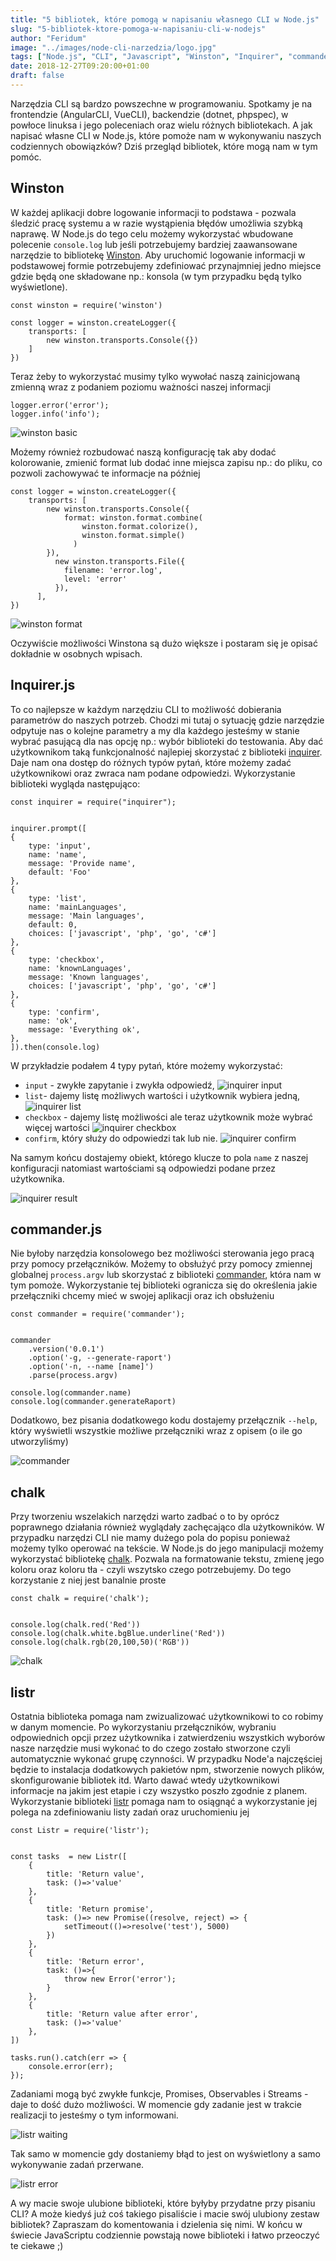 ```yaml
---
title: "5 bibliotek, które pomogą w napisaniu własnego CLI w Node.js"
slug: "5-bibliotek-ktore-pomoga-w-napisaniu-cli-w-nodejs"
author: "Feridum"
image: "../images/node-cli-narzedzia/logo.jpg"
tags: ["Node.js", "CLI", "Javascript", "Winston", "Inquirer", "commander", "chalk", "listr"]
date: 2018-12-27T09:20:00+01:00
draft: false
---
```


Narzędzia CLI są bardzo powszechne w programowaniu. Spotkamy je na frontendzie (AngularCLI, VueCLI), backendzie (dotnet, phpspec), w powłoce linuksa i jego poleceniach oraz wielu różnych bibliotekach. A jak napisać własne CLI w Node.js, które pomoże nam w wykonywaniu naszych codziennych obowiązków? Dziś przegląd bibliotek, które mogą nam w tym pomóc.

<!--more-->

## Winston
W każdej aplikacji dobre logowanie informacji to podstawa - pozwala śledzić pracę systemu a w razie wystąpienia błędów umożliwia szybką naprawę. W Node.js do tego celu możemy wykorzystać wbudowane polecenie `console.log` lub jeśli potrzebujemy bardziej zaawansowane narzędzie to bibliotekę [Winston](https://github.com/winstonjs/winston). Aby uruchomić logowanie informacji w podstawowej formie potrzebujemy zdefiniować przynajmniej jedno miejsce gdzie będą one składowane np.: konsola (w tym przypadku będą tylko wyświetlone).
```
const winston = require('winston')

const logger = winston.createLogger({
    transports: [
        new winston.transports.Console({})
    ]
})
```

Teraz żeby to wykorzystać musimy tylko wywołać naszą zainicjowaną zmienną wraz z podaniem poziomu ważności naszej informacji


```
logger.error('error');
logger.info('info');

```
![winston basic](../images/node-cli-narzedzia/winston-basic.png)

Możemy również rozbudować naszą konfigurację tak aby dodać kolorowanie, zmienić format lub dodać inne miejsca zapisu np.: do pliku, co pozwoli zachowywać te informacje na później
```
const logger = winston.createLogger({
    transports: [
        new winston.transports.Console({
            format: winston.format.combine(
                winston.format.colorize(),
                winston.format.simple()
              )
        }),
          new winston.transports.File({
            filename: 'error.log',
            level: 'error'
          }),
      ],
})
```
![winston format](../images/node-cli-narzedzia/winston-format.png)

Oczywiście możliwości Winstona są dużo większe i postaram się je opisać dokładnie w osobnych wpisach.
  
## Inquirer.js
To co najlepsze w każdym narzędziu CLI to możliwość dobierania parametrów do naszych potrzeb. Chodzi mi tutaj o sytuację gdzie narzędzie odpytuje nas o kolejne parametry a my dla każdego jesteśmy w stanie wybrać pasującą dla nas opcję np.: wybór biblioteki do testowania. Aby dać użytkownikom taką funkcjonalność najlepiej skorzystać z biblioteki [inquirer](https://github.com/SBoudrias/Inquirer.js). Daje nam ona dostęp do różnych typów pytań, które możemy zadać użytkownikowi oraz zwraca nam podane odpowiedzi. Wykorzystanie biblioteki wygląda następująco: 

```
const inquirer = require("inquirer");


inquirer.prompt([
{
    type: 'input',
    name: 'name',
    message: 'Provide name',
    default: 'Foo'
},
{
    type: 'list',
    name: 'mainLanguages',
    message: 'Main languages',
    default: 0,
    choices: ['javascript', 'php', 'go', 'c#']
},
{
    type: 'checkbox',
    name: 'knownLanguages',
    message: 'Known languages',
    choices: ['javascript', 'php', 'go', 'c#']
},
{
    type: 'confirm',
    name: 'ok',
    message: 'Everything ok',
},
]).then(console.log)
```

W przykładzie podałem 4 typy pytań, które możemy wykorzystać:

 - `input` - zwykłe zapytanie i zwykła odpowiedź, 
 ![inquirer input](../images/node-cli-narzedzia/inquirer-input.png)
 - `list`- dajemy listę możliwych wartości i użytkownik wybiera jedną, 
 ![inquirer list](../images/node-cli-narzedzia/inquirer-list.png)
 - `checkbox` - dajemy listę możliwości ale teraz użytkownik może wybrać więcej wartości 
 ![inquirer checkbox](../images/node-cli-narzedzia/inquirer-checkbox.png)
 - `confirm`, który służy do odpowiedzi tak lub nie.
![inquirer confirm](../images/node-cli-narzedzia/inquirer-confirm.png)

Na samym końcu dostajemy obiekt, którego klucze to pola `name` z naszej konfiguracji natomiast wartościami są odpowiedzi podane przez użytkownika.

![inquirer result](../images/node-cli-narzedzia/inquirer-result.png)

## commander.js
Nie byłoby narzędzia konsolowego bez możliwości sterowania jego pracą przy pomocy przełączników. Możemy to obsłużyć przy pomocy zmiennej globalnej `process.argv` lub skorzystać z biblioteki [commander](https://github.com/tj/commander.js), która nam w tym pomoże.  Wykorzystanie tej biblioteki ogranicza się do określenia jakie przełączniki chcemy mieć w swojej aplikacji oraz ich obsłużeniu 

```
const commander = require('commander');


commander
    .version('0.0.1')
    .option('-g, --generate-raport')
    .option('-n, --name [name]')
    .parse(process.argv)

console.log(commander.name)
console.log(commander.generateRaport)
```

Dodatkowo, bez pisania dodatkowego kodu dostajemy przełącznik `--help`, który wyświetli wszystkie możliwe przełączniki wraz z opisem (o ile go utworzyliśmy)

![commander](../images/node-cli-narzedzia/commander.png)

## chalk
Przy tworzeniu wszelakich narzędzi warto zadbać o to by oprócz poprawnego działania również wyglądały zachęcająco dla użytkowników. W przypadku narzędzi CLI nie mamy dużego pola do popisu ponieważ możemy tylko operować na tekście. W Node.js do jego manipulacji możemy wykorzystać bibliotekę [chalk](https://github.com/chalk/chalk). Pozwala na formatowanie tekstu, zmienę jego koloru oraz koloru tła - czyli wszytsko czego potrzebujemy. Do tego korzystanie z niej jest banalnie proste

```
const chalk = require('chalk');


console.log(chalk.red('Red'))
console.log(chalk.white.bgBlue.underline('Red'))
console.log(chalk.rgb(20,100,50)('RGB'))
```

![chalk](../images/node-cli-narzedzia/chalk.png)

## listr

Ostatnia biblioteka pomaga nam zwizualizować użytkownikowi to co robimy w danym momencie. Po wykorzystaniu przełączników, wybraniu odpowiednich opcji przez użytkownika i zatwierdzeniu wszystkich wyborów nasze narzędzie musi wykonać to do czego zostało stworzone czyli automatycznie wykonać grupę czynności. W przypadku Node'a najczęściej będzie to instalacja dodatkowych pakietów npm, stworzenie nowych plików, skonfigurowanie bibliotek itd. Warto dawać wtedy użytkownikowi informacje na jakim jest etapie i czy wszystko poszło zgodnie z planem. Wykorzystanie biblioteki [listr](https://github.com/SamVerschueren/listr) pomaga nam to osiągnąć a wykorzystanie jej polega na zdefiniowaniu listy zadań oraz uruchomieniu jej

```
const Listr = require('listr');


const tasks  = new Listr([
    {
        title: 'Return value',
        task: ()=>'value'
    },
    {
        title: 'Return promise',
        task: ()=> new Promise((resolve, reject) => {
            setTimeout(()=>resolve('test'), 5000)
        })
    },
    {
        title: 'Return error',
        task: ()=>{
            throw new Error('error');
        }
    },
    {
        title: 'Return value after error',
        task: ()=>'value'
    },
])

tasks.run().catch(err => {
	console.error(err);
});
```

Zadaniami mogą być zwykłe funkcje, Promises, Observables i Streams - daje to dość dużo możliwości. W momencie gdy zadanie jest w trakcie realizacji to jesteśmy o tym informowani.

![listr waiting](../images/node-cli-narzedzia/listr-waiting.png)

Tak samo w momencie gdy dostaniemy błąd to jest on wyświetlony a samo wykonywanie zadań przerwane.

![listr error](../images/node-cli-narzedzia/listr-error.png)

A wy macie swoje ulubione biblioteki, które byłyby przydatne przy pisaniu CLI? A może kiedyś już coś takiego pisaliście i macie swój ulubiony zestaw bibliotek? Zapraszam do komentowania i dzielenia się nimi. W końcu w świecie JavaScriptu codziennie powstają nowe biblioteki i łatwo przeoczyć te ciekawe ;) 
